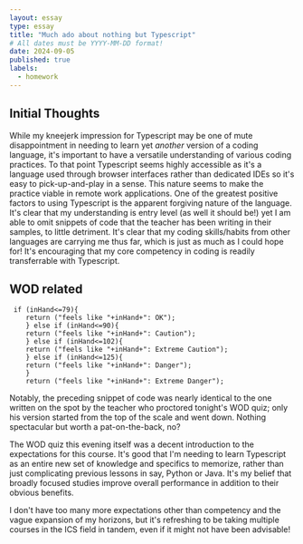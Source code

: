 ```yaml
---
layout: essay
type: essay
title: "Much ado about nothing but Typescript"
# All dates must be YYYY-MM-DD format!
date: 2024-09-05
published: true
labels:
  - homework
---
```

## Initial Thoughts

While my kneejerk impression for Typescript may be one of mute disappointment in needing to learn yet *another* version of a coding language, it's important to have a versatile understanding of various coding practices. To that point Typescript seems highly accessible as it's a language used through browser interfaces rather than dedicated IDEs so it's easy to pick-up-and-play in a sense. This nature seems to make the practice viable in remote work applications. One of the greatest positive factors to using Typescript is the apparent forgiving nature of the language. It's clear that my understanding is entry level (as well it should be!) yet I am able to omit snippets of code that the teacher has been writing in their samples, to little detriment. It's clear that my coding skills/habits from other languages are carrying me thus far, which is just as much as I could hope for! It's encouraging that my core competency in coding is readily transferrable with Typescript.


## WOD related

```
 if (inHand<=79){
    return ("feels like "+inHand+": OK");
    } else if (inHand<=90){
    return ("feels like "+inHand+": Caution");
    } else if (inHand<=102){
    return ("feels like "+inHand+": Extreme Caution");
    } else if (inHand<=125){
    return ("feels like "+inHand+": Danger");
    }
    return ("feels like "+inHand+": Extreme Danger");
```
Notably, the preceding snippet of code was nearly identical to the one written on the spot by the teacher who proctored tonight's WOD quiz; only his version started from the top of the scale and went down. Nothing spectacular but worth a pat-on-the-back, no?

The WOD quiz this evening itself was a decent introduction to the expectations for this course. It's good that I'm needing to learn Typescript as an entire new set of knowledge and specifics to memorize, rather than just complicating previous lessons in say, Python or Java. It's my belief that broadly focused studies improve overall performance in addition to their obvious benefits.

I don't have too many more expectations other than competency and the vague expansion of my horizons, but it's refreshing to be taking multiple courses in the ICS field in tandem, even if it might not have been advisable!
